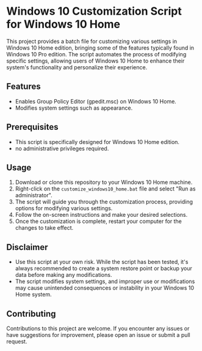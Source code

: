 # Windows 10 Customization Script for Windows 10 Home

This project provides a batch file for customizing various settings in Windows 10 Home edition, bringing some of the features typically found in Windows 10 Pro edition. The script automates the process of modifying specific settings, allowing users of Windows 10 Home to enhance their system's functionality and personalize their experience.

## Features

- Enables Group Policy Editor (gpedit.msc) on Windows 10 Home.
- Modifies system settings such as appearance.

## Prerequisites

- This script is specifically designed for Windows 10 Home edition.
- no administrative privileges required.

## Usage

1. Download or clone this repository to your Windows 10 Home machine.
2. Right-click on the `customize_windows10_home.bat` file and select "Run as administrator".
3. The script will guide you through the customization process, providing options for modifying various settings.
4. Follow the on-screen instructions and make your desired selections.
5. Once the customization is complete, restart your computer for the changes to take effect.

## Disclaimer

- Use this script at your own risk. While the script has been tested, it's always recommended to create a system restore point or backup your data before making any modifications.
- The script modifies system settings, and improper use or modifications may cause unintended consequences or instability in your Windows 10 Home system.

## Contributing

Contributions to this project are welcome. If you encounter any issues or have suggestions for improvement, please open an issue or submit a pull request.

